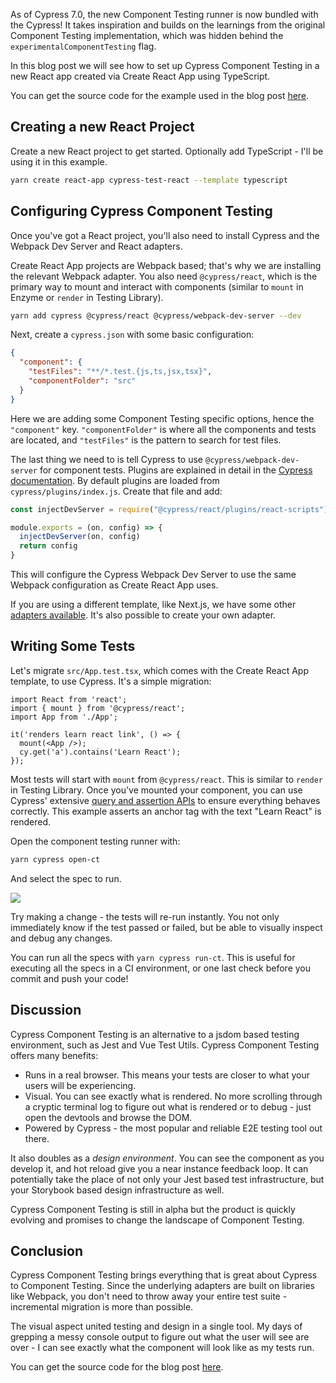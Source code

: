 As of Cypress 7.0, the new Component Testing runner is now bundled with the Cypress! It takes inspiration and builds on the learnings from the original Component Testing implementation, which was hidden behind the `experimentalComponentTesting` flag.

In this blog post we will see how to set up Cypress Component Testing in a new React app created via Create React App using TypeScript.

You can get the source code for the example used in the blog post [here](https://github.com/lmiller1990/cypress-react-template).

## Creating a new React Project

Create a new React project to get started. Optionally add TypeScript - I'll be using it in this example.

```sh
yarn create react-app cypress-test-react --template typescript
```

## Configuring Cypress Component Testing

Once you've got a React project, you'll also need to install Cypress and the Webpack Dev Server and React adapters.

Create React App projects are Webpack based; that's why we are installing the relevant Webpack adapter. You also need `@cypress/react`, which is the primary way to mount and interact with components (similar to `mount` in Enzyme or `render` in Testing Library).

```sh
yarn add cypress @cypress/react @cypress/webpack-dev-server --dev
```

Next, create a `cypress.json` with some basic configuration:

```json
{
  "component": {
    "testFiles": "**/*.test.{js,ts,jsx,tsx}",
    "componentFolder": "src"
  }
}
```

Here we are adding some Component Testing specific options, hence the `"component"` key. `"componentFolder"` is where all the components and tests are located, and `"testFiles"` is the pattern to search for test files.

The last thing we need to is tell Cypress to use `@cypress/webpack-dev-server` for component tests. Plugins are explained in detail in the [Cypress documentation](https://docs.cypress.io/guides/tooling/plugins-guide#Installing-plugins). By default plugins are loaded from `cypress/plugins/index.js`. Create that file and add:

```js
const injectDevServer = require("@cypress/react/plugins/react-scripts")

module.exports = (on, config) => {
  injectDevServer(on, config)
  return config
}
```


This will configure the Cypress Webpack Dev Server to use the same Webpack configuration as Create React App uses.

If you are using a different template, like Next.js, we have some other [adapters available](https://github.com/cypress-io/cypress/tree/develop/npm/react/plugins). It's also possible to create your own adapter.

## Writing Some Tests

Let's migrate `src/App.test.tsx`, which comes with the Create React App template, to use Cypress. It's a simple migration:

```tsx
import React from 'react';
import { mount } from '@cypress/react';
import App from './App';

it('renders learn react link', () => {
  mount(<App />);
  cy.get('a').contains('Learn React');
});
```

Most tests will start with `mount` from `@cypress/react`. This is similar to `render` in Testing Library. Once you've mounted your component, you can use Cypress' extensive [query and assertion APIs](https://docs.cypress.io/api/table-of-contents) to ensure everything behaves correctly. This example asserts an anchor tag with the text "Learn React" is rendered.

Open the component testing runner with:

```sh
yarn cypress open-ct
```

And select the spec to run.

![](https://raw.githubusercontent.com/lmiller1990/cypress-react-template/master/cy-react.png)

Try making a change - the tests will re-run instantly. You not only immediately know if the test passed or failed, but be able to visually inspect and debug any changes.

You can run all the specs with `yarn cypress run-ct`. This is useful for executing all the specs in a CI environment, or one last check before you commit and push your code!

## Discussion

Cypress Component Testing is an alternative to a jsdom based testing environment, such as Jest and Vue Test Utils. Cypress Component Testing offers many benefits:

- Runs in a real browser. This means your tests are closer to what your users will be experiencing.
- Visual. You can see exactly what is rendered. No more scrolling through a cryptic terminal log to figure out what is rendered or to debug - just open the devtools and browse the DOM.
- Powered by Cypress - the most popular and reliable E2E testing tool out there.

It also doubles as a *design environment*. You can see the component as you develop it, and hot reload give you a near instance feedback loop. It can potentially take the place of not only your Jest based test infrastructure, but your Storybook based design infrastructure as well. 

Cypress Component Testing is still in alpha but the product is quickly evolving and promises to change the landscape of Component Testing.

## Conclusion

Cypress Component Testing brings everything that is great about Cypress to Component Testing. Since the underlying adapters are built on libraries like Webpack, you don't need to throw away your entire test suite - incremental migration is more than possible. 

The visual aspect united testing and design in a single tool. My days of grepping a messy console output to figure out what the user will see are over - I can see exactly what the component will look like as my tests run.

You can get the source code for the blog post [here](https://github.com/lmiller1990/cypress-react-template).

